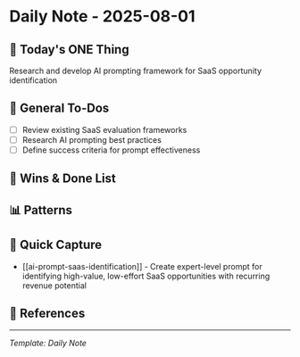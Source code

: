 # Daily Note - 2025-08-01

## 🎯 Today's ONE Thing
Research and develop AI prompting framework for SaaS opportunity identification

## 📃 General To-Dos
- [ ] Review existing SaaS evaluation frameworks
- [ ] Research AI prompting best practices
- [ ] Define success criteria for prompt effectiveness

## 🌟 Wins & Done List


## 📊 Patterns


## 🧠 Quick Capture
- [[ai-prompt-saas-identification]] - Create expert-level prompt for identifying high-value, low-effort SaaS opportunities with recurring revenue potential

## 🔄 References


---
*Template: Daily Note*